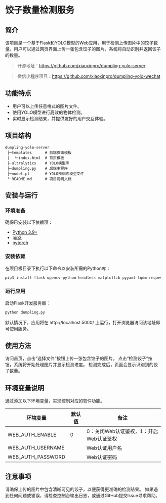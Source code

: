 # 饺子数量检测服务

## 简介

该项目是一个基于Flask和YOLO模型的Web应用，用于检测上传图片中的饺子数量。用户可以通过网页界面上传一张包含饺子的图片，系统将自动识别并返回饺子的数量。

> 开源地址：https://github.com/xiaoxinpro/dumpling-yolo-server

> 微信小程序项目：https://github.com/xiaoxinpro/dumpling-yolo-wechat

## 功能特点

- 用户可以上传任意格式的图片文件。
- 使用YOLO模型进行高效的物体检测。
- 实时显示检测结果，并提供友好的用户交互体验。


## 项目结构
```
dumpling-yolo-server 
 ├─templates      # 前端页面模板
 │  └─index.html  # 首页模板
 ├─ultralytics    # YOLO模型库
 ├─dumpling.py    # 后端主程序
 ├─model.pt       # YOLO预训练模型文件 
 └─README.md      # 项目说明文档
```

## 安装与运行

### 环境准备

确保已安装以下依赖项：
- [Python 3.9+](https://www.python.org/downloads/)
- [pip3](https://packaging.python.org/en/latest/tutorials/installing-packages/#ensure-you-can-run-pip-from-the-command-line)
- [pytorch](https://pytorch.org/get-started/locally/)

### 安装依赖

在项目根目录下执行以下命令以安装所需的Python库：

```bash
pip3 install flask opencv-python-headless matplotlib pyyaml tqdm requests psutil
```

### 运行应用
启动Flask开发服务器：

```bash
python dumpling.py
```

默认情况下，应用将在 http://localhost:5000/ 上运行，打开浏览器访问该地址即可使用服务。

## 使用方法
访问首页，点击“选择文件”按钮上传一张包含饺子的图片。
点击“检测饺子”按钮，系统将开始处理图片并显示检测进度。
检测完成后，页面会显示识别到的饺子数量。

## 环境变量说明

通过添加以下环境变量，实现控制对应的软件功能。

| 环境变量              | 默认值 | 备注                      |
|-------------------|-----|-------------------------|
| WEB_AUTH_ENABLE   | 0   | 0：关闭Web认证鉴权，1：开启Web认证鉴权 |
| WEB_AUTH_USERNAME |     | Web认证用户名                |
| WEB_AUTH_PASSWORD |     | Web认证密码                 |

## 注意事项
请确保上传的图片中包含清晰可见的饺子，以便获得更准确的检测结果。
如果遇到任何问题或错误，请检查控制台输出日志，或通过GitHub提交Issue寻求帮助。
